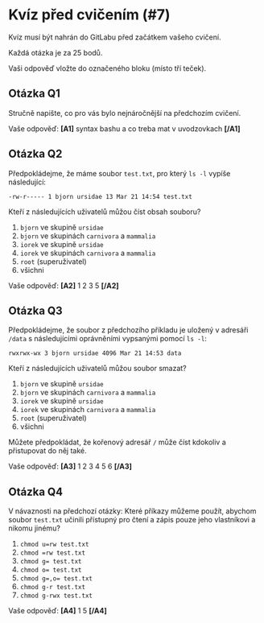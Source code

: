 # Kvíz před cvičením (#7)

Kvíz musí být nahrán do GitLabu před začátkem vašeho cvičení.

Každá otázka je za 25 bodů.

Vaši odpověď vložte do označeného bloku (místo tří teček).



## Otázka Q1

Stručně napište, co pro vás bylo nejnáročnější na předchozím cvičení.


Vaše odpověď: **[A1]** syntax bashu a co treba mat v uvodzovkach **[/A1]**



## Otázka Q2

Předpokládejme, že máme soubor `test.txt`, pro který `ls -l` vypíše následující:

```text
-rw-r----- 1 bjorn ursidae 13 Mar 21 14:54 test.txt
```

Kteří z následujících uživatelů můžou číst obsah souboru?

1. `bjorn` ve skupině `ursidae`
2. `bjorn` ve skupinách `carnivora` a `mammalia`
3. `iorek` ve skupině `ursidae`
4. `iorek` ve skupinách `carnivora` a `mammalia`
5. `root` (superuživatel)
6. všichni

Vaše odpověď: **[A2]** 1 2 3 5 **[/A2]**



## Otázka Q3

Předpokládejme, že soubor z předchozího příkladu je uložený v adresáři
`/data` s následujícími oprávněními vypsanými pomocí `ls -l`:

```text
rwxrwx-wx 3 bjorn ursidae 4096 Mar 21 14:53 data
```

Kteří z následujících uživatelů můžou soubor smazat?

1. `bjorn` ve skupině `ursidae`
2. `bjorn` ve skupinách `carnivora` a `mammalia`
3. `iorek` ve skupině `ursidae`
4. `iorek` ve skupinách `carnivora` a `mammalia`
5. `root` (superuživatel)
6. všichni

Můžete předpokládat, že kořenový adresář `/` může číst kdokoliv
a přistupovat do něj také.

Vaše odpověď: **[A3]** 1 2 3 4 5 6 **[/A3]**



## Otázka Q4

V návaznosti na předchozí otázky: Které příkazy můžeme použít, abychom
soubor `test.txt` učinili přístupný pro čtení a zápis pouze jeho vlastníkovi
a nikomu jinému?

1. `chmod u=rw test.txt`
2. `chmod =rw test.txt`
3. `chmod g= test.txt`
4. `chmod o= test.txt`
5. `chmod g=,o= test.txt`
6. `chmod g-r test.txt`
7. `chmod g-rwx test.txt`

Vaše odpověď: **[A4]** 1 5 **[/A4]**



